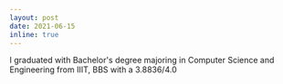 ```yaml
---
layout: post
date: 2021-06-15
inline: true
---
```


I graduated with Bachelor's degree majoring in Computer Science and Engineering from IIIT, BBS with a 3.8836/4.0
